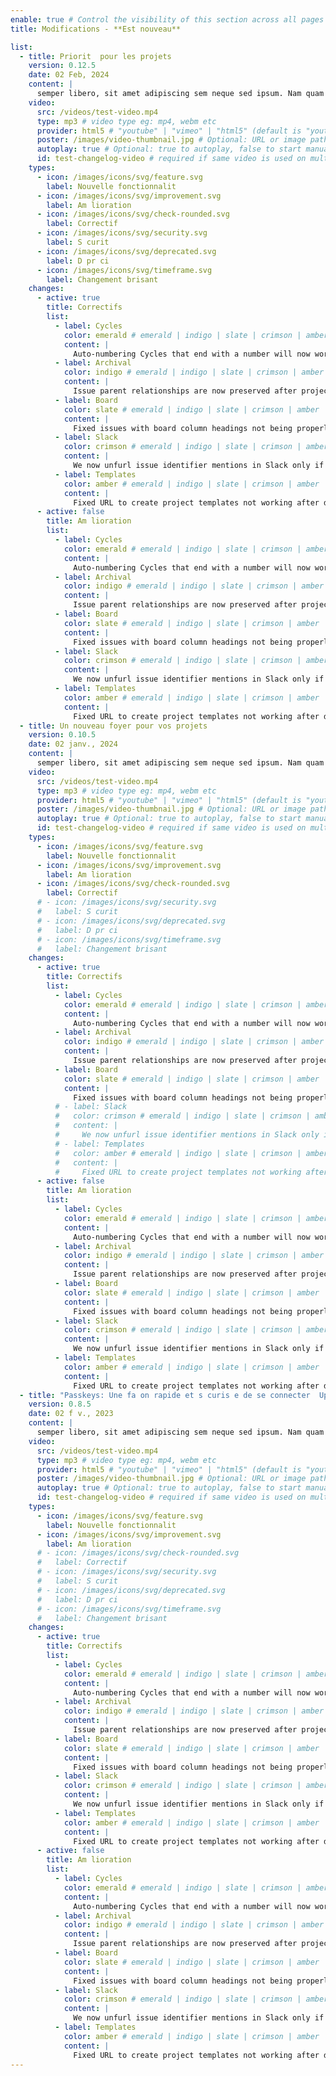 ```yaml
---
enable: true # Control the visibility of this section across all pages where it is used
title: Modifications - **Est nouveau**

list:
  - title: Priorit  pour les projets
    version: 0.12.5
    date: 02 Feb, 2024
    content: |
      semper libero, sit amet adipiscing sem neque sed ipsum. Nam quam nunc, blandit vel, luctus pulvinar, hendrerit id, lorem. Maecenas nec odio et ante tincidunt tempus. Donec vitae sapien ut libero venenatis faucibus. Nullam quis ante. Etiam sit amet orci eget eros faucibus tincidunt. Duis leo. Sed fringilla mauris sit amet nibh. Donec sodales sagittis magna. Sed consequat, leo eget bibendum sodales, augue velit
    video:
      src: /videos/test-video.mp4
      type: mp3 # video type eg: mp4, webm etc
      provider: html5 # "youtube" | "vimeo" | "html5" (default is "youtube")
      poster: /images/video-thumbnail.jpg # Optional: URL or image path for video thumbnail
      autoplay: true # Optional: true to autoplay, false to start manually (default is false)
      id: test-changelog-video # required if same video is used on multiple time on same page
    types:
      - icon: /images/icons/svg/feature.svg
        label: Nouvelle fonctionnalit
      - icon: /images/icons/svg/improvement.svg
        label: Am lioration
      - icon: /images/icons/svg/check-rounded.svg
        label: Correctif
      - icon: /images/icons/svg/security.svg
        label: S curit
      - icon: /images/icons/svg/deprecated.svg
        label: D pr ci
      - icon: /images/icons/svg/timeframe.svg
        label: Changement brisant
    changes:
      - active: true
        title: Correctifs
        list:
          - label: Cycles
            color: emerald # emerald | indigo | slate | crimson | amber
            content: |
              Auto-numbering Cycles that end with a number will now work in more cases
          - label: Archival
            color: indigo # emerald | indigo | slate | crimson | amber
            content: |
              Issue parent relationships are now preserved after projects are restored from the archive
          - label: Board
            color: slate # emerald | indigo | slate | crimson | amber
            content: |
              Fixed issues with board column headings not being properly truncated
          - label: Slack
            color: crimson # emerald | indigo | slate | crimson | amber
            content: |
              We now unfurl issue identifier mentions in Slack only if the message was posted by a Slack user who is also a user in the Linear workspace
          - label: Templates
            color: amber # emerald | indigo | slate | crimson | amber
            content: |
              Fixed URL to create project templates not working after deprecating roadmap
      - active: false
        title: Am lioration
        list:
          - label: Cycles
            color: emerald # emerald | indigo | slate | crimson | amber
            content: |
              Auto-numbering Cycles that end with a number will now work in more cases
          - label: Archival
            color: indigo # emerald | indigo | slate | crimson | amber
            content: |
              Issue parent relationships are now preserved after projects are restored from the archive
          - label: Board
            color: slate # emerald | indigo | slate | crimson | amber
            content: |
              Fixed issues with board column headings not being properly truncated
          - label: Slack
            color: crimson # emerald | indigo | slate | crimson | amber
            content: |
              We now unfurl issue identifier mentions in Slack only if the message was posted by a Slack user who is also a user in the Linear workspace
          - label: Templates
            color: amber # emerald | indigo | slate | crimson | amber
            content: |
              Fixed URL to create project templates not working after deprecating roadmap
  - title: Un nouveau foyer pour vos projets
    version: 0.10.5
    date: 02 janv., 2024
    content: |
      semper libero, sit amet adipiscing sem neque sed ipsum. Nam quam nunc, blandit vel, luctus pulvinar, hendrerit id, lorem. Maecenas nec odio et ante tincidunt tempus. Donec vitae sapien ut libero venenatis faucibus. Nullam quis ante.
    video:
      src: /videos/test-video.mp4
      type: mp3 # video type eg: mp4, webm etc
      provider: html5 # "youtube" | "vimeo" | "html5" (default is "youtube")
      poster: /images/video-thumbnail.jpg # Optional: URL or image path for video thumbnail
      autoplay: true # Optional: true to autoplay, false to start manually (default is false)
      id: test-changelog-video # required if same video is used on multiple time on same page
    types:
      - icon: /images/icons/svg/feature.svg
        label: Nouvelle fonctionnalit
      - icon: /images/icons/svg/improvement.svg
        label: Am lioration
      - icon: /images/icons/svg/check-rounded.svg
        label: Correctif
      # - icon: /images/icons/svg/security.svg
      #   label: S curit
      # - icon: /images/icons/svg/deprecated.svg
      #   label: D pr ci
      # - icon: /images/icons/svg/timeframe.svg
      #   label: Changement brisant
    changes:
      - active: true
        title: Correctifs
        list:
          - label: Cycles
            color: emerald # emerald | indigo | slate | crimson | amber
            content: |
              Auto-numbering Cycles that end with a number will now work in more cases
          - label: Archival
            color: indigo # emerald | indigo | slate | crimson | amber
            content: |
              Issue parent relationships are now preserved after projects are restored from the archive
          - label: Board
            color: slate # emerald | indigo | slate | crimson | amber
            content: |
              Fixed issues with board column headings not being properly truncated
          # - label: Slack
          #   color: crimson # emerald | indigo | slate | crimson | amber
          #   content: |
          #     We now unfurl issue identifier mentions in Slack only if the message was posted by a Slack user who is also a user in the Linear workspace
          # - label: Templates
          #   color: amber # emerald | indigo | slate | crimson | amber
          #   content: |
          #     Fixed URL to create project templates not working after deprecating roadmap
      - active: false
        title: Am lioration
        list:
          - label: Cycles
            color: emerald # emerald | indigo | slate | crimson | amber
            content: |
              Auto-numbering Cycles that end with a number will now work in more cases
          - label: Archival
            color: indigo # emerald | indigo | slate | crimson | amber
            content: |
              Issue parent relationships are now preserved after projects are restored from the archive
          - label: Board
            color: slate # emerald | indigo | slate | crimson | amber
            content: |
              Fixed issues with board column headings not being properly truncated
          - label: Slack
            color: crimson # emerald | indigo | slate | crimson | amber
            content: |
              We now unfurl issue identifier mentions in Slack only if the message was posted by a Slack user who is also a user in the Linear workspace
          - label: Templates
            color: amber # emerald | indigo | slate | crimson | amber
            content: |
              Fixed URL to create project templates not working after deprecating roadmap
  - title: "Passkeys: Une fa on rapide et s curis e de se connecter  Upstart"
    version: 0.8.5
    date: 02 f v., 2023
    content: |
      semper libero, sit amet adipiscing sem neque sed ipsum. Nam quam nunc, blandit vel, luctus pulvinar, hendrerit id, lorem. Maecenas nec odio et ante tincidunt tempus. Donec vitae sapien ut libero
    video:
      src: /videos/test-video.mp4
      type: mp3 # video type eg: mp4, webm etc
      provider: html5 # "youtube" | "vimeo" | "html5" (default is "youtube")
      poster: /images/video-thumbnail.jpg # Optional: URL or image path for video thumbnail
      autoplay: true # Optional: true to autoplay, false to start manually (default is false)
      id: test-changelog-video # required if same video is used on multiple time on same page
    types:
      - icon: /images/icons/svg/feature.svg
        label: Nouvelle fonctionnalit
      - icon: /images/icons/svg/improvement.svg
        label: Am lioration
      # - icon: /images/icons/svg/check-rounded.svg
      #   label: Correctif
      # - icon: /images/icons/svg/security.svg
      #   label: S curit
      # - icon: /images/icons/svg/deprecated.svg
      #   label: D pr ci
      # - icon: /images/icons/svg/timeframe.svg
      #   label: Changement brisant
    changes:
      - active: true
        title: Correctifs
        list:
          - label: Cycles
            color: emerald # emerald | indigo | slate | crimson | amber
            content: |
              Auto-numbering Cycles that end with a number will now work in more cases
          - label: Archival
            color: indigo # emerald | indigo | slate | crimson | amber
            content: |
              Issue parent relationships are now preserved after projects are restored from the archive
          - label: Board
            color: slate # emerald | indigo | slate | crimson | amber
            content: |
              Fixed issues with board column headings not being properly truncated
          - label: Slack
            color: crimson # emerald | indigo | slate | crimson | amber
            content: |
              We now unfurl issue identifier mentions in Slack only if the message was posted by a Slack user who is also a user in the Linear workspace
          - label: Templates
            color: amber # emerald | indigo | slate | crimson | amber
            content: |
              Fixed URL to create project templates not working after deprecating roadmap
      - active: false
        title: Am lioration
        list:
          - label: Cycles
            color: emerald # emerald | indigo | slate | crimson | amber
            content: |
              Auto-numbering Cycles that end with a number will now work in more cases
          - label: Archival
            color: indigo # emerald | indigo | slate | crimson | amber
            content: |
              Issue parent relationships are now preserved after projects are restored from the archive
          - label: Board
            color: slate # emerald | indigo | slate | crimson | amber
            content: |
              Fixed issues with board column headings not being properly truncated
          - label: Slack
            color: crimson # emerald | indigo | slate | crimson | amber
            content: |
              We now unfurl issue identifier mentions in Slack only if the message was posted by a Slack user who is also a user in the Linear workspace
          - label: Templates
            color: amber # emerald | indigo | slate | crimson | amber
            content: |
              Fixed URL to create project templates not working after deprecating roadmap
---
```

